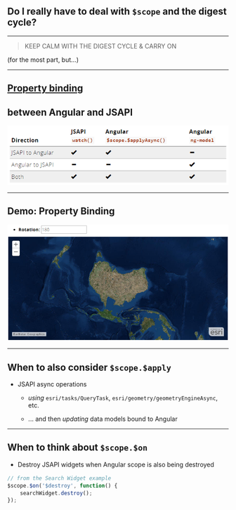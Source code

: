 ## Do I really have to deal with `$scope` and the digest cycle?

---

> KEEP CALM WITH THE DIGEST CYCLE & CARRY ON

(for the most part, but...)

---

## [Property binding](http://esri.github.io/angular-esri-map/#/patterns/property-binding)
## between Angular and JSAPI

[![property_binding_chart](img/property_binding_chart.png)](http://esri.github.io/angular-esri-map/#/patterns/property-binding)

---

## Demo: Property Binding

[![mapview_property-binding](img/mapview_property-binding.png)](http://esri.github.io/angular-esri-map/#/examples/property-binding)

---

## When to also consider `$scope.$apply`

- JSAPI async operations

  - _using_ `esri/tasks/QueryTask`, `esri/geometry/geometryEngineAsync`, etc.

  - ... and then _updating_ data models bound to Angular

---

## When to think about `$scope.$on`

- Destroy JSAPI widgets when Angular scope is also being destroyed

```javascript
// from the Search Widget example
$scope.$on('$destroy', function() {
    searchWidget.destroy();
});
```
